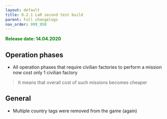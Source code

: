```yaml
---
layout: default
title: 0.2.1 LaR second test build
parent: Full changelogs
nav_order: 999_950
---
```


<p style="color: green; font-weight: bold">Release date: 14.04.2020</p>

## Operation phases
* All operation phases that require civilian factories to perform a mission now cost only 1 civilian factory
> It means that overall cost of such missions becomes cheaper

## General
* Multiple country tags were removed from the game (again)